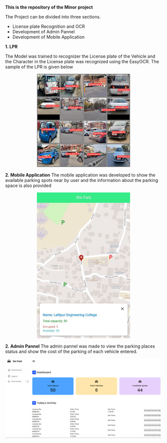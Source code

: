 **This is the repository of the Minor project** 

The Project can be divided into three sections.
- License plate Recognition and OCR
- Development of Admin Pannel 
- Development of Mobile Application

**1. LPR**

 The Model was trained to recognizer the License plate of the Vehicle and the Character in the License plate was recognized using the EasyOCR.
                                                   The sample of the LPR is given below 

  
 <p align="center">
 <img src="https://github.com/SudipTimalsina/Minor_proj_LEC/raw/main/img/License-plate-recognized.jpg" alt="License Plate Recognized" width="300"/>
 </p>

**2. Mobile Application**
The mobile application was developed to show the available parking spots near by user and the information about the parking space is also provided 
  

  
 <p align="center">
 <img src="https://github.com/SudipTimalsina/Minor_proj_LEC/raw/main/img/mapp.JPG" alt="Mobile Application " width="300"/>
 </p>
 
**2. Admin Pannel**
The admin pannel was made to view the parking places status and show the cost of the parking of each vehicle entered.

  
 <p align="center">
 <img src="https://github.com/SudipTimalsina/Minor_proj_LEC/raw/main/img/admin_dashboard.png" alt="Admin Dashboard " width="600"/>
 </p>
 
